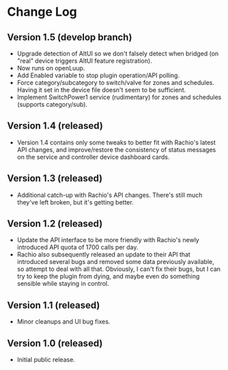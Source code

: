 # Change Log #

## Version 1.5 (develop branch) ##

* Upgrade detection of AltUI so we don't falsely detect when bridged (on "real" device triggers AltUI feature registration).
* Now runs on openLuup.
* Add Enabled variable to stop plugin operation/API polling.
* Force category/subcategory to switch/valve for zones and schedules. Having it set in the device file doesn't seem to be sufficient.
* Implement SwitchPower1 service (rudimentary) for zones and schedules (supports category/sub).

## Version 1.4 (released) ##

* Version 1.4 contains only some tweaks to better fit with Rachio's latest API changes, and improve/restore the consistency of status messages on the service and controller device dashboard cards.

## Version 1.3 (released) ##

* Additional catch-up with Rachio's API changes. There's still much they've left broken, but it's getting better.

## Version 1.2 (released) ##

* Update the API interface to be more friendly with Rachio's newly introduced API quota of 1700 calls per day.
* Rachio also subsequently released an update to their API that introduced several bugs and removed some data previously available, so attempt to deal with all that. Obviously, I can't fix their bugs, but I can try to keep the plugin from dying, and maybe even do something sensible while staying in control.

## Version 1.1 (released) ##

* Minor cleanups and UI bug fixes.

## Version 1.0 (released) ##

* Initial public release.
